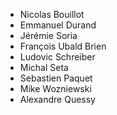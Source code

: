 * Nicolas Bouillot
* Emmanuel Durand
* Jérémie Soria
* François Ubald Brien
* Ludovic Schreiber
* Michal Seta
* Sebastien Paquet
* Mike Wozniewski
* Alexandre Quessy
